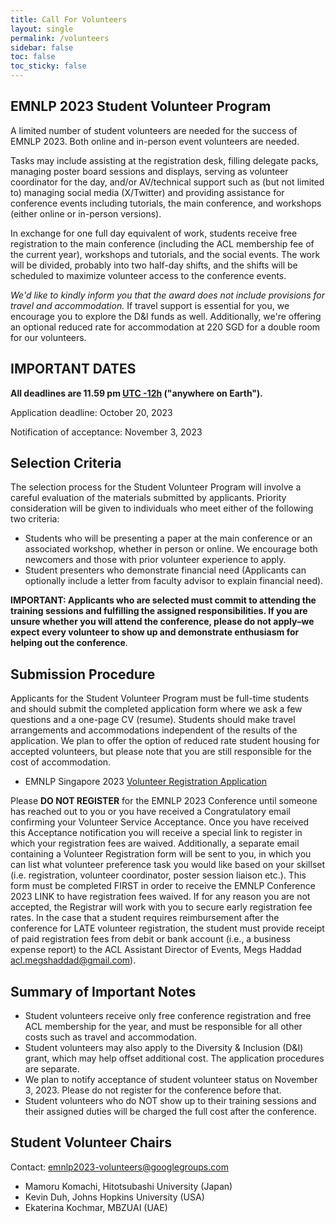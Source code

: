 ```yaml
---
title: Call For Volunteers
layout: single
permalink: /volunteers
sidebar: false
toc: false
toc_sticky: false
---
```


## EMNLP 2023 Student Volunteer Program

A limited number of student volunteers are needed for the success of EMNLP 2023. Both online and in-person event volunteers are needed.

Tasks may include assisting at the registration desk, filling delegate packs, managing poster board sessions and displays, serving as volunteer coordinator for the day, and/or AV/technical support such as (but not limited to) managing social media (X/Twitter) and providing assistance for conference events including tutorials, the main conference, and workshops (either online or in-person versions).

In exchange for one full day equivalent of work, students receive free registration to the main conference (including the ACL membership fee of the current year), workshops and tutorials, and the social events. The work will be divided, probably into two half-day shifts, and the shifts will be scheduled to maximize volunteer access to the conference events.

*We'd like to kindly inform you that the award does not include provisions for travel and accommodation.* If travel support is essential for you, we encourage you to explore the D&I funds as well. Additionally, we're offering an optional reduced rate for accommodation at 220 SGD for a double room for our volunteers.


## IMPORTANT DATES

<b>All deadlines are 11.59 pm <a target="_blank" href="https://www.timeanddate.com/time/zone/timezone/utc-12">UTC -12h</a> ("anywhere on Earth").</b>

Application deadline: October 20, 2023

Notification of acceptance: November 3, 2023



## Selection Criteria

The selection process for the Student Volunteer Program will involve a careful evaluation of the materials submitted by applicants. Priority consideration will be given to individuals who meet either of the following two criteria:

- Students who will be presenting a paper at the main conference or an associated workshop, whether in person or online. We encourage both newcomers and those with prior volunteer experience to apply.
- Student presenters who demonstrate financial need (Applicants can optionally include a letter from faculty advisor to explain financial need).

**IMPORTANT: Applicants who are selected must commit to attending the training sessions and fulfilling the assigned responsibilities. If you are unsure whether you will attend the conference, please do not apply–we expect every volunteer to show up and demonstrate enthusiasm for helping out the conference**.



## Submission Procedure

Applicants for the Student Volunteer Program must be full-time students and should submit the completed application form where we ask a few questions and a one-page CV (resume). Students should make travel arrangements and accommodations independent of the results of the application. We plan to offer the option of reduced rate student housing for accepted volunteers, but please note that you are still responsible for the cost of accommodation.

- EMNLP Singapore 2023 [Volunteer Registration Application](https://docs.google.com/forms/d/e/1FAIpQLScHMDNQJbdU9dT4eUZTpxXIJkhF3rc0_Zv1K98A7tx7_-utFA/viewform?usp=sf_link) 

Please **DO NOT REGISTER** for the EMNLP 2023 Conference until someone has reached out to you or you have received a Congratulatory email confirming your Volunteer Service Acceptance. Once you have received this Acceptance notification you will receive a special link to register in which your registration fees are waived. Additionally, a separate email containing a Volunteer Registration form will be sent to you, in which you can list what volunteer preference task you would like based on your skillset (i.e. registration, volunteer coordinator, poster session liaison etc.). This form must be completed FIRST in order to receive the EMNLP Conference 2023 LINK to have registration fees waived. If for any reason you are not accepted, the Registrar will work with you to secure early registration fee rates.
In the case that a student requires reimbursement after the conference for LATE volunteer registration, the student must provide receipt of paid registration fees from debit or bank account (i.e., a business expense report) to the ACL Assistant Director of Events, Megs Haddad <a href="mailto:acl.megshaddad@gmail.com">acl.megshaddad@gmail.com</a>).


## Summary of Important Notes

- Student volunteers receive only free conference registration and free ACL membership for the year, and must be responsible for all other costs such as travel and accommodation.
- Student volunteers may also apply to the Diversity & Inclusion (D&I) grant, which may help offset additional cost. The application procedures are separate.
- We plan to notify acceptance of student volunteer status on November 3, 2023. Please do not register for the conference before that.
- Student volunteers who do NOT show up to their training sessions and their assigned duties will be charged the full cost after the conference.


## Student Volunteer Chairs

Contact: emnlp2023-volunteers@googlegroups.com

- Mamoru Komachi, Hitotsubashi University (Japan)
- Kevin Duh, Johns Hopkins University (USA)
- Ekaterina Kochmar, MBZUAI (UAE)



